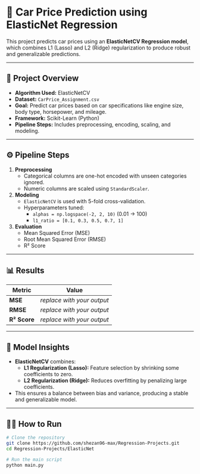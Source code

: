 # 🚗 Car Price Prediction using ElasticNet Regression

This project predicts car prices using an **ElasticNetCV Regression model**, which combines L1 (Lasso) and L2 (Ridge) regularization to produce robust and generalizable predictions.

---

## 📘 Project Overview
- **Algorithm Used:** ElasticNetCV  
- **Dataset:** `CarPrice_Assignment.csv`  
- **Goal:** Predict car prices based on car specifications like engine size, body type, horsepower, and mileage.  
- **Framework:** Scikit-Learn (Python)  
- **Pipeline Steps:** Includes preprocessing, encoding, scaling, and modeling.

---

## ⚙️ Pipeline Steps
1. **Preprocessing**
   - Categorical columns are one-hot encoded with unseen categories ignored.
   - Numeric columns are scaled using `StandardScaler`.
2. **Modeling**
   - `ElasticNetCV` is used with 5-fold cross-validation.
   - Hyperparameters tuned:
     - `alphas = np.logspace(-2, 2, 10)` (0.01 → 100)
     - `l1_ratio = [0.1, 0.3, 0.5, 0.7, 1]`
3. **Evaluation**
   - Mean Squared Error (MSE)
   - Root Mean Squared Error (RMSE)
   - R² Score

---

## 📊 Results
| Metric | Value |
|--------|-------|
| **MSE** | *replace with your output* |
| **RMSE** | *replace with your output* |
| **R² Score** | *replace with your output* |

---

## 🧠 Model Insights
- **ElasticNetCV** combines:
  - **L1 Regularization (Lasso):** Feature selection by shrinking some coefficients to zero.
  - **L2 Regularization (Ridge):** Reduces overfitting by penalizing large coefficients.
- This ensures a balance between bias and variance, producing a stable and generalizable model.

---

## 🏃‍♂️ How to Run
```bash
# Clone the repository
git clone https://github.com/shezan96-max/Regression-Projects.git
cd Regression-Projects/ElasticNet

# Run the main script
python main.py

